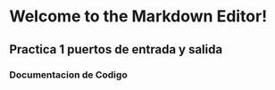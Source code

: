 # Welcome to the Markdown Editor!

## Practica 1 puertos de entrada y salida

### Documentacion de Codigo
